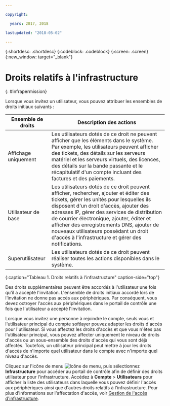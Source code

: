 ```yaml
---

copyright:

  years: 2017, 2018

lastupdated: "2018-05-02"

---
```


{:shortdesc: .shortdesc}
{:codeblock: .codeblock}
{:screen: .screen}
{:new_window: target="_blank"}

# Droits relatifs à l'infrastructure
{: #infrapermission}

Lorsque vous invitez un utilisateur, vous pouvez attribuer les ensembles de droits initiaux suivants :

| Ensemble de droits | Description des actions |
|---------------------------|------------------------|
|Affichage uniquement | Les utilisateurs dotés de ce droit ne peuvent afficher que les éléments dans le système. Par exemple, les utilisateurs peuvent afficher des tickets, des détails sur les serveurs matériel et les serveurs virtuels, des licences, des détails sur la bande passante et le récapitulatif d'un compte incluant des factures et des paiements. |
|Utilisateur de base | Les utilisateurs dotés de ce droit peuvent afficher, rechercher, ajouter et éditer des tickets, gérer les unités pour lesquelles ils disposent d'un droit d'accès, ajouter des adresses IP, gérer des services de distribution de courrier électronique, ajouter, éditer et afficher des enregistrements DNS, ajouter de nouveaux utilisateurs possédant un droit d'accès à l'infrastructure et gérer des notifications. |
|Superutilisateur | Les utilisateurs dotés de ce droit peuvent réaliser toutes les actions disponibles dans le système. |
{:caption="Tableau 1. Droits relatifs à l'infrastructure" caption-side="top"}

Des droits supplémentaires peuvent être accordés à l'utilisateur une fois qu'il a accepté l'invitation. L'ensemble de droits initiaux accordé lors de l'invitation ne donne pas accès aux périphériques. Par conséquent, vous devez octroyer l'accès aux périphériques dans le portail de contrôle une fois que l'utilisateur a accepté l'invitation. 

Lorsque vous invitez une personne à rejoindre le compte, seuls vous et l'utilisateur principal du compte softlayer pouvez adapter les droits d'accès pour l'utilisateur. Si vous affectez les droits d'accès et que vous n'êtes pas l'utilisateur principal, vous pouvez affecter uniquement le niveau de droits d'accès ou un sous-ensemble des droits d'accès qui vous sont déjà affectés. Toutefois, un utilisateur principal peut mettre à jour les droits d'accès de n'importe quel utilisateur dans le compte avec n'importe quel niveau d'accès. 

Cliquez sur l'icône de menu ![Icône de menu](../icons/icon_hamburger.svg), puis sélectionnez **Infrastructure** pour accéder au portail de contrôle afin de définir des droits utilisateur pour l'infrastructure. Accédez à  **Compte** &gt; **Utilisateurs** pour afficher la liste des utilisateurs dans laquelle vous pouvez définir l'accès aux périphériques ainsi que d'autres droits relatifs à l'infrastructure. Pour plus d'informations sur l'affectation d'accès, voir [Gestion de l'accès d'infrastructure](/docs/iam/mnginfra.html#managing-infrastructure-access).






